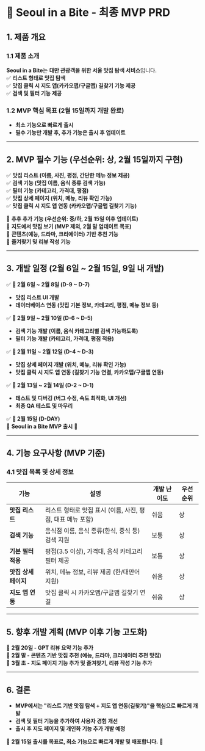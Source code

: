 # **📌 Seoul in a Bite - 최종 MVP PRD**

## **1. 제품 개요**

### **1.1 제품 소개**

**Seoul in a Bite**는 **대만 관광객을 위한 서울 맛집 탐색 서비스**입니다.  
✅ **리스트 형태로 맛집 탐색**  
✅ **맛집 클릭 시 지도 앱(카카오맵/구글맵) 길찾기 기능 제공**  
✅ **검색 및 필터 기능 제공**

### **1.2 MVP 핵심 목표 (2월 15일까지 개발 완료)**

- **최소 기능으로 빠르게 출시**
- **필수 기능만 개발 후, 추가 기능은 출시 후 업데이트**

---

## **2. MVP 필수 기능 (우선순위: 상, 2월 15일까지 구현)**

✅ **맛집 리스트 (이름, 사진, 평점, 간단한 메뉴 정보 제공)**  
✅ **검색 기능 (맛집 이름, 음식 종류 검색 가능)**  
✅ **필터 기능 (카테고리, 가격대, 평점)**  
✅ **맛집 상세 페이지 (위치, 메뉴, 리뷰 확인 가능)**  
✅ **맛집 클릭 시 지도 앱 연동 (카카오맵/구글맵 길찾기 기능)**

🚀 **추후 추가 기능 (우선순위: 중/하, 2월 15일 이후 업데이트)**  
🚀 **지도에서 맛집 보기 (MVP 제외, 2월 말 업데이트 목표)**  
🚀 **콘텐츠(예능, 드라마, 크리에이터) 기반 추천 기능**  
🚀 **즐겨찾기 및 리뷰 작성 기능**

---

## **3. 개발 일정 (2월 6일 ~ 2월 15일, 9일 내 개발)**

✅ **📆 2월 6일 ~ 2월 8일 (D-9 ~ D-7)**

- **맛집 리스트 UI 개발**
- **데이터베이스 연동 (맛집 기본 정보, 카테고리, 평점, 메뉴 정보 등)**

✅ **📆 2월 9일 ~ 2월 10일 (D-6 ~ D-5)**

- **검색 기능 개발 (이름, 음식 카테고리별 검색 가능하도록)**
- **필터 기능 개발 (카테고리, 가격대, 평점 적용)**

✅ **📆 2월 11일 ~ 2월 12일 (D-4 ~ D-3)**

- **맛집 상세 페이지 개발 (위치, 메뉴, 리뷰 확인 가능)**
- **맛집 클릭 시 지도 앱 연동 (길찾기 기능 연결, 카카오맵/구글맵 연동)**

✅ **📆 2월 13일 ~ 2월 14일 (D-2 ~ D-1)**

- **테스트 및 디버깅 (버그 수정, 속도 최적화, UI 개선)**
- **최종 QA 테스트 및 마무리**

✅ **📆 2월 15일 (D-DAY)**  
🚀 **Seoul in a Bite MVP 출시** 🚀

---

## **4. 기능 요구사항 (MVP 기준)**

### **4.1 맛집 목록 및 상세 정보**

| 기능                 | 설명                                                       | 개발 난이도 | 우선순위 |
| -------------------- | ---------------------------------------------------------- | ----------- | -------- |
| **맛집 리스트**      | 리스트 형태로 맛집 표시 (이름, 사진, 평점, 대표 메뉴 포함) | 쉬움        | 상       |
| **검색 기능**        | 음식점 이름, 음식 종류(한식, 중식 등) 검색 지원            | 보통        | 상       |
| **기본 필터 적용**   | 평점(3.5 이상), 가격대, 음식 카테고리 필터 제공            | 보통        | 상       |
| **맛집 상세 페이지** | 위치, 메뉴 정보, 리뷰 제공 (한/대만어 지원)                | 쉬움        | 상       |
| **지도 앱 연동**     | 맛집 클릭 시 카카오맵/구글맵 길찾기 연결                   | 쉬움        | 상       |

---

## **5. 향후 개발 계획 (MVP 이후 기능 고도화)**

📌 **2월 20일 - GPT 리뷰 요약 기능 추가**  
📌 **2월 말 - 콘텐츠 기반 맛집 추천 (예능, 드라마, 크리에이터 추천 맛집)**  
📌 **3월 초 - 지도 페이지 기능 추가 및 즐겨찾기, 리뷰 작성 기능 추가**

---

## **6. 결론**

- **MVP에서는 "리스트 기반 맛집 탐색 + 지도 앱 연동(길찾기)"을 핵심으로 빠르게 개발**
- **검색 및 필터 기능을 추가하여 사용자 경험 개선**
- **출시 후 지도 페이지 및 개인화 기능 추가 개발 예정**

🚀 **2월 15일 출시를 목표로, 최소 기능으로 빠르게 개발 및 배포합니다.** 🚀

